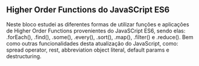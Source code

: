 ## Higher Order Functions do JavaSCript ES6

Neste bloco estudei as diferentes formas de utilizar funções e aplicações de Higher Order Functions provenientes do JavaSCript ES6, sendo elas: .forEach(), .find(), .some(), .every(), .sort(), .map(), .filter() e .reduce(). Bem como outras funcionalidades desta atualização do JavaScript, como: spread operator, rest, abbreviation object literal, default params e destructuring.

